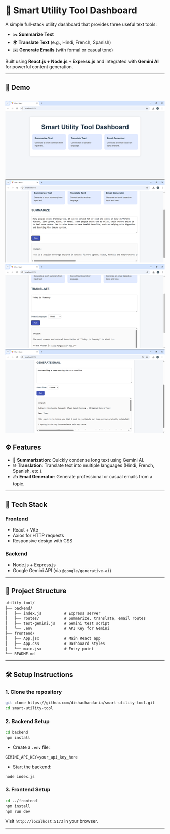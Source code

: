 # 🧠 Smart Utility Tool Dashboard

A simple full-stack utility dashboard that provides three useful text tools:

- ✂️ **Summarize Text**
- 🌍 **Translate Text** (e.g., Hindi, French, Spanish)
- ✉️ **Generate Emails** (with formal or casual tone)

Built using **React.js + Node.js + Express.js** and integrated with **Gemini AI** for powerful content generation.

---

## 📸 Demo

![Dashboard](./frontend/src/assets/dashboard.png) 
![Summarization Output](./frontend/src/assets/summarize.png)
![Translation Output](./frontend/src/assets/translate.png)
![Email Generator Output](./frontend/src/assets/email.png)
---

## ⚙️ Features

- 🎯 **Summarization**: Quickly condense long text using Gemini AI.
- 🌐 **Translation**: Translate text into multiple languages (Hindi, French, Spanish, etc.).
- ✍️ **Email Generator**: Generate professional or casual emails from a topic.

---

## 🚀 Tech Stack

### Frontend
- React + Vite
- Axios for HTTP requests
- Responsive design with CSS

### Backend
- Node.js + Express.js
- Google Gemini API (via `@google/generative-ai`)

---

## 📁 Project Structure

```
utility-tool/
├── backend/
│   ├── index.js          # Express server
│   ├── routes/           # Summarize, translate, email routes
│   ├── test-gemini.js    # Gemini test script
│   └── .env              # API Key for Gemini
├── frontend/
│   ├── App.jsx           # Main React app
│   ├── App.css           # Dashboard styles
│   └── main.jsx          # Entry point
└── README.md
```

---

## 🛠️ Setup Instructions

### 1. Clone the repository

```bash
git clone https://github.com/dishachandaria/smart-utility-tool.git
cd smart-utility-tool
```

### 2. Backend Setup

```bash
cd backend
npm install
```

- Create a `.env` file:

```
GEMINI_API_KEY=your_api_key_here
```

- Start the backend:

```bash
node index.js
```

### 3. Frontend Setup

```bash
cd ../frontend
npm install
npm run dev
```

Visit `http://localhost:5173` in your browser.

---

